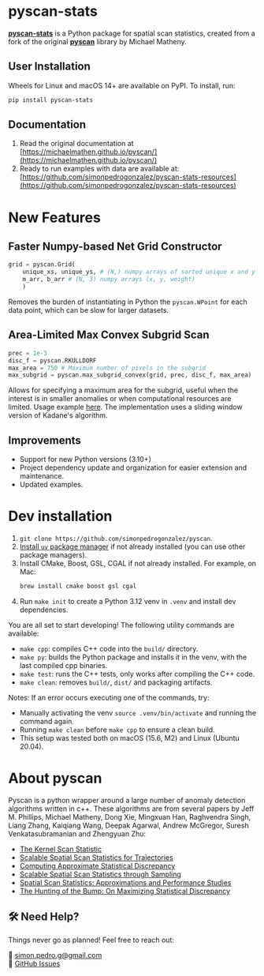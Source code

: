 # pyscan-stats

**[pyscan-stats](https://pypi.org/project/pyscan-stats/)** is a Python package for spatial scan statistics, created from a fork of the original **[pyscan](https://github.com/michaelmathen/pyscan)** library by Michael Matheny.

## User Installation

Wheels for Linux and macOS 14+ are available on PyPI. To install, run:

```bash
pip install pyscan-stats
```

## Documentation

1. Read the original documentation at [https://michaelmathen.github.io/pyscan/](https://michaelmathen.github.io/pyscan/)
2. Ready to run examples with data are available at: [https://github.com/simonpedrogonzalez/pyscan-stats-resources](https://github.com/simonpedrogonzalez/pyscan-stats-resources)

# New Features

## Faster Numpy-based Net Grid Constructor

```python
grid = pyscan.Grid(
    unique_xs, unique_ys, # (N,) numpy arrays of sorted unique x and y coordinates
    m_arr, b_arr # (N, 3) numpy arrays (x, y, weight)
    )
```

Removes the burden of instantiating in Python the `pyscan.WPoint` for each data point, which can be slow for larger datasets.

## Area-Limited Max Convex Subgrid Scan

```python
prec = 1e-3
disc_f = pyscan.RKULLDORF
max_area = 750 # Maximum number of pixels in the subgrid
max_subgrid = pyscan.max_subgrid_convex(grid, prec, disc_f, max_area)
```

Allows for specifying a maximum area for the subgrid, useful when the interest is in smaller anomalies or when computational resources are limited. Usage example [here](https://github.com/simonpedrogonzalez/pyscan-stats-resources/blob/master/8_AreaLimitedGridScanning.py). The implementation uses a sliding window version of Kadane's algorithm.

## Improvements

- Support for new Python versions (3.10+)
- Project dependency update and organization for easier extension and maintenance.
- Updated examples.

# Dev installation

1. `git clone https://github.com/simonpedrogonzalez/pyscan`.
1. [Install `uv` package manager](https://docs.astral.sh/uv/getting-started/installation/#standalone-installer) if not already installed (you can use other package managers).
2. Install CMake, Boost, GSL, CGAL if not already installed. For example, on Mac:
    ```bash
    brew install cmake boost gsl cgal
    ```
3. Run `make init` to create a Python 3.12 venv in `.venv` and install dev dependencies.

You are all set to start developing! The following utility commands are available:

- `make cpp`: compiles C++ code into the `build/` directory.
- `make py`: builds the Python package and installs it in the venv, with the last compiled cpp binaries.
- `make test`: runs the C++ tests, only works after compiling the C++ code.
- `make clean`: removes `build/`, `dist/` and packaging artifacts.

Notes:
If an error occurs executing one of the commands, try:
- Manually activating the venv `source .venv/bin/activate` and running the command again.
- Running `make clean` before `make cpp` to ensure a clean build.
- This setup was tested both on macOS (15.6, M2) and Linux (Ubuntu 20.04).

# About pyscan

Pyscan is a python wrapper around a large number of anomaly detection algorithms written in c++. These algorithms are from several papers by Jeff M. Phillips, Michael Matheny, Dong Xie, Mingxuan Han, Raghvendra Singh, Liang Zhang, Kaiqiang Wang, Deepak Agarwal, Andrew McGregor, Suresh Venkatasubramanian and Zhengyuan Zhu:

- [The Kernel Scan Statistic](https://arxiv.org/abs/1906.09381)
- [Scalable Spatial Scan Statistics for Trajectories](https://arxiv.org/abs/1906.01693)
- [Computing Approximate Statistical Discrepancy](https://arxiv.org/abs/1804.11287)
- [Scalable Spatial Scan Statistics through Sampling](https://dl.acm.org/citation.cfm?id=2996939)
- [Spatial Scan Statistics: Approximations and Performance Studies](http://www.cs.utah.edu/~jeffp/papers/stat-disc-KDD06.pdf)
- [The Hunting of the Bump: On Maximizing Statistical Discrepancy](http://www.cs.utah.edu/~jeffp/papers/stat-disc-SODA06.pdf)


## 🛠️ Need Help?

Things never go as planned! Feel free to reach out:

📧 simon.pedro.g@gmail.com  
🐙 [GitHub Issues](https://github.com/simonpedrogonzalez/pyscan/issues)


